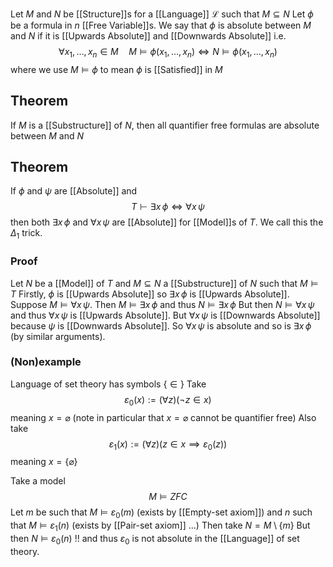 Let $M$ and $N$ be [[Structure]]s for a [[Language]] $\mathcal{L}$ such that $M\subseteq N$
Let $\phi$ be a formula in $n$ [[Free Variable]]s.
We say that $\phi$ is absolute between $M$ and $N$ if 
it is [[Upwards Absolute]] and [[Downwards Absolute]] i.e.
$$
\forall x_{1},\dots,x_{n} \in M\quad %quad
M\models\phi(x_{1},\dots,x_{n}) \iff N\models\phi(x_{1},\dots,x_{n})
$$
where we use $M\models \phi$ to mean $\phi$ is [[Satisfied]] in $M$

## Theorem
If $M$ is a [[Substructure]] of $N$, 
then all quantifier free formulas are absolute between $M$ and $N$
## Theorem
If $\phi$ and $\psi$ are [[Absolute]] and 
$$
T\vdash \exists x\,\phi \iff \forall x\, \psi
$$
then both $\exists x\,\phi$ and $\forall x\,\psi$ are [[Absolute]] for [[Model]]s of $T$.
We call this the $\Delta_{1}$ trick.
### Proof
Let $N$ be a [[Model]] of $T$ and $M\subseteq N$ a [[Substructure]] of $N$
such that $M\models T$
Firstly, $\phi$ is [[Upwards Absolute]] so $\exists x\,\phi$ is [[Upwards Absolute]].
Suppose $M\models \forall x\,\psi$. 
Then $M\models \exists x\,\phi$ and thus $N\models \exists x\,\phi$
But then $N\models \forall x\,\psi$ and thus $\forall x\,\psi$ is [[Upwards Absolute]].
But $\forall x\,\psi$ is [[Downwards Absolute]] because $\psi$ is [[Downwards Absolute]].
So $\forall x\,\psi$ is absolute and so is $\exists x\,\phi$ (by similar arguments).
### (Non)example
Language of set theory has symbols $\{ \in \}$
Take
$$
\varepsilon_{0}(x) := (\forall z)(\neg z \in x)
$$
meaning $x=\varnothing$ 
(note in particular that $x=\varnothing$ cannot be quantifier free)
Also take
$$
\varepsilon_{1}(x):=(\forall z)(z\in x \implies \varepsilon_{0}(z))
$$
meaning $x=\{ \varnothing \}$

Take a model
$$
M\models ZFC
$$
Let $m$ be such that $M\models\varepsilon_{0}(m)$ (exists by [[Empty-set axiom]])
and $n$ such that $M\models\varepsilon_{1}(n)$ (exists by [[Pair-set axiom]] ...)
Then take $N=M\setminus\{ m \}$
But then $N\models\varepsilon_{0}(n)$ !!
and thus $\varepsilon_{0}$ is not absolute in the [[Language]] of set theory.

